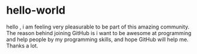 # hello-world

hello ,  i am feeling very pleasurable to be part of this amazing community. The reason behind joining GitHub is i want to be awesome at programming and help people by my programming skills, and hope GitHub will help me. 
Thanks a lot.
